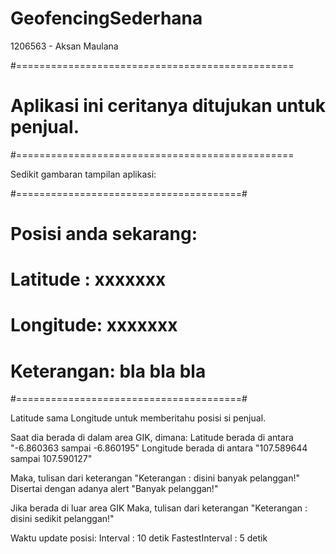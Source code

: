 # GeofencingSederhana

1206563 - Aksan Maulana

#================================================
# Aplikasi ini ceritanya ditujukan untuk penjual.
#================================================

Sedikit gambaran tampilan aplikasi:

#=======================================#
# Posisi anda sekarang:                 #
# Latitude : xxxxxxx                    #
# Longitude: xxxxxxx                    #
#                                       #
# Keterangan: bla bla bla               #
#=======================================#

Latitude sama Longitude untuk memberitahu posisi si penjual.

Saat dia berada di dalam area GIK, dimana:
  Latitude berada di antara   "-6.860363 sampai -6.860195"
  Longitude berada di antara  "107.589644 sampai 107.590127"
  
  Maka, tulisan dari keterangan "Keterangan : disini banyak pelanggan!"
  Disertai dengan adanya alert "Banyak pelanggan!"
  
Jika berada di luar area GIK
  Maka, tulisan dari keterangan "Keterangan : disini sedikit pelanggan!"
  
Waktu update posisi:
Interval          : 10 detik
FastestInterval   : 5 detik
